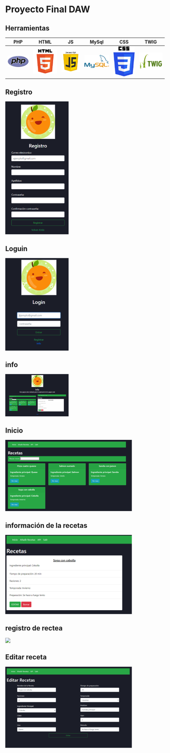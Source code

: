# Proyecto Final DAW

## Herramientas

|      PHP       |  HTML   |                 JS                  |          MySql          |          CSS          |          TWIG
|:-------------:|:------:|:--------------------------------------:|:--------------------------------------:|:--------------------------------------:|:--------------------------------------:|
<img src="Capturas/PHP.PNG" width="200px"> | <img src="Capturas/HTML.png" width="200px"> | <img src="Capturas/JS.png" width="200px"> | <img src="Capturas/MySql.PNG" width="200px"> | <img src="Capturas/CSS.png" width="200px"> | <img src="Capturas/TWIG.jpg" width="200px">


## Registro
<img src="Capturas/registro.PNG" width="200px">

## Loguin
<img src="Capturas/Loguin.PNG" width="200px">

## info
<img src="Capturas/info.PNG" width="200px">

## Inicio
<img src="Capturas/Listado de recetas.PNG" width="400px">

## información de la recetas
<img src="Capturas/Inforecetas.PNG" width="400px">

## registro de rectea
<img src="Capturas/AñadirRecetas.PNG" width="400px">

## Editar receta
<img src="Capturas/editar.PNG" width="400px">
